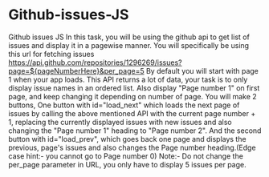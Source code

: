 # Github-issues-JS
Github issues JS
In this task, you will be using the github api to get list of issues and display it in a pagewise manner. You will specifically be using this url for fetching issues https://api.github.com/repositories/1296269/issues?page=${pageNumberHere}&per_page=5 
By default you will start with page 1 when your app loads. 
This API returns a lot of data, your task is to only display issue names in an ordered list. 
Also display "Page number 1" on first page, and keep changing it depending on number of page. 
You will make 2 buttons, One button with id="load_next" which loads the next page of issues by calling the above mentioned API with the current page number + 1, replacing the currently displayed issues with new issues and also changing the "Page number 1" heading to "Page number 2". 
And the second button with id="load_prev", which goes back one page and displays the previous, page's issues and also changes the Page number heading.(Edge case hint:- you cannot go to Page number 0) 
Note:- Do not change the per_page parameter in URL, you only have to display 5 issues per page.

